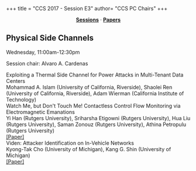 +++
title = "CCS 2017 - Session E3"
author= "CCS PC Chairs"
+++
<center><a href="/sessions"><b>Sessions</b></a> &middot; <a href="/papers"><b>Papers</b></a></center>
<p>
<h2>Physical Side Channels</h2>Wednesday, 11:00am-12:30pm<p>Session chair: Alvaro A. Cardenas<div class="bpaper"><span class="ptitle">Exploiting a Thermal Side Channel for Power Attacks in Multi-Tenant Data Centers</span></br><div class="pblock"><span class="author">Mohammad&nbsp;A.&nbsp;Islam</span> <span class="institution">(University of California, Riverside)</span>, <span class="author">Shaolei&nbsp;Ren</span> <span class="institution">(University of California, Riverside)</span>, <span class="author">Adam&nbsp;Wierman</span> <span class="institution">(California Institute of Technology)</span><br><div class="pextra"></div></div></div><div class="bpaper"><span class="ptitle">Watch Me, but Don't Touch Me! Contactless Control Flow Monitoring via Electromagnetic Emanations</span></br><div class="pblock"><span class="author">Yi&nbsp;Han</span> <span class="institution">(Rutgers University)</span>, <span class="author">Sriharsha&nbsp;Etigowni</span> <span class="institution">(Rutgers University)</span>, <span class="author">Hua&nbsp;Liu</span> <span class="institution">(Rutgers University)</span>, <span class="author">Saman&nbsp;Zonouz</span> <span class="institution">(Rutgers University)</span>, <span class="author">Athina&nbsp;Petropulu</span> <span class="institution">(Rutgers University)</span><br><div class="pextra"><a href="https://arxiv.org/abs/1708.09099">[Paper]</a><br></div></div></div><div class="bpaper"><span class="ptitle">Viden: Attacker Identification on In-Vehicle Networks</span></br><div class="pblock"><span class="author">Kyong-Tak&nbsp;Cho</span> <span class="institution">(University of Michigan)</span>, <span class="author">Kang&nbsp;G.&nbsp;Shin</span> <span class="institution">(University of Michigan)</span><br><div class="pextra"><a href="https://arxiv.org/abs/1708.08414">[Paper]</a><br></div></div></div>